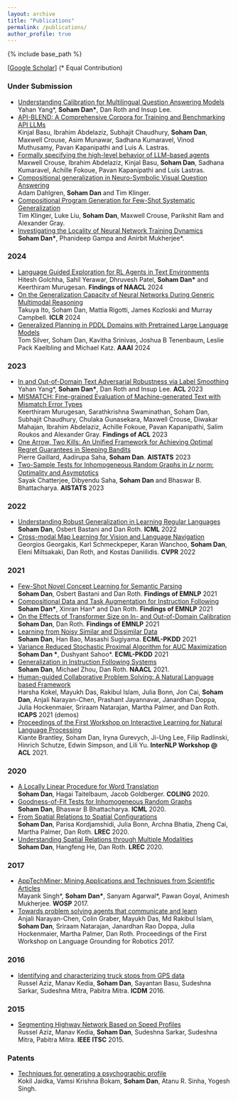 ```yaml
---
layout: archive
title: "Publications"
permalink: /publications/
author_profile: true
---
```


{% include base_path %}

[[Google Scholar](https://scholar.google.com/citations?user=nOsmu8UAAAAJ&hl=en&oi=ao)] (\* Equal Contribution)


### Under Submission
* [Understanding Calibration for Multilingual Question Answering Models](https://arxiv.org/pdf/2311.08669.pdf) <br/> Yahan Yang\*, **Soham Dan\***, Dan Roth and Insup Lee. 
* [API-BLEND: A Comprehensive Corpora for Training and Benchmarking API LLMs](https://arxiv.org/pdf/2402.15491.pdf) <br/> Kinjal Basu, Ibrahim Abdelaziz, Subhajit Chaudhury, **Soham Dan**, Maxwell Crouse, Asim Munawar, Sadhana Kumaravel, Vinod Muthusamy, Pavan Kapanipathi and Luis A. Lastras.
* [Formally specifying the high-level behavior of LLM-based agents](https://arxiv.org/pdf/2310.08535.pdf) <br/> Maxwell Crouse, Ibrahim Abdelaziz, Kinjal Basu, **Soham Dan**, Sadhana Kumaravel, Achille Fokoue, Pavan Kapanipathi and Luis Lastras.
* [Compositional generalization in Neuro-Symbolic Visual Question Answering](https://openreview.net/pdf?id=_PK7ft76iG) <br/> Adam Dahlgren, **Soham Dan** and Tim Klinger.
* [Compositional Program Generation for Few-Shot Systematic Generalization](https://arxiv.org/pdf/2309.16467.pdf) <br/> Tim Klinger, Luke Liu, **Soham Dan**, Maxwell Crouse, Parikshit Ram and Alexander Gray.
* [Investigating the Locality of Neural Network Training Dynamics](https://arxiv.org/pdf/2111.01166.pdf) <br/> **Soham Dan\***, Phanideep Gampa and Anirbit Mukherjee\*. 

### 2024
* [Language Guided Exploration for RL Agents in Text Environments](https://arxiv.org/pdf/2403.03141.pdf) <br/> Hitesh Golchha, Sahil Yerawar, Dhruvesh Patel, **Soham Dan\*** and Keerthiram Murugesan. **Findings of NAACL** 2024
* [On the Generalization Capacity of Neural Networks During Generic Multimodal Reasoning](https://arxiv.org/pdf/2401.15030.pdf) <br/> Takuya Ito, Soham Dan, Mattia Rigotti, James Kozloski and Murray Campbell. **ICLR** 2024
* [Generalized Planning in PDDL Domains with Pretrained Large Language Models](https://arxiv.org/pdf/2401.15030.pdf) <br/> Tom Silver, Soham Dan, Kavitha Srinivas, Joshua B Tenenbaum, Leslie Pack Kaelbling and Michael Katz. **AAAI** 2024

### 2023
* [In and Out-of-Domain Text Adversarial Robustness via Label Smoothing](https://arxiv.org/pdf/2212.10258.pdf) <br/> Yahan Yang\*, **Soham Dan\***, Dan Roth and Insup Lee. **ACL** 2023
* [MISMATCH: Fine-grained Evaluation of Machine-generated Text
with Mismatch Error Types](https://arxiv.org/pdf/2306.10452.pdf) <br/> Keerthiram Murugesan, Sarathkrishna Swaminathan, Soham Dan, Subhajit Chaudhury, Chulaka Gunasekara, Maxwell Crouse, Diwakar Mahajan, Ibrahim Abdelaziz, Achille Fokoue, Pavan Kapanipathi, Salim Roukos and Alexander Gray. **Findings of ACL** 2023
* [One Arrow, Two Kills: An Unified Framework for Achieving Optimal Regret Guarantees in Sleeping Bandits](https://arxiv.org/pdf/2210.14998.pdf) <br/> Pierre Gaillard, Aadirupa Saha, **Soham Dan**. **AISTATS** 2023
* [Two-Sample Tests for Inhomogeneous Random Graphs in 𝐿𝑟 norm: Optimality and Asymptotics]() <br/> Sayak Chatterjee, Dibyendu Saha, **Soham Dan** and Bhaswar B. Bhattacharya. **AISTATS** 2023



### 2022
* [Understanding Robust Generalization in Learning Regular Languages](https://arxiv.org/pdf/2202.09717.pdf) <br/> **Soham Dan**, Osbert Bastani and Dan Roth. **ICML** 2022
* [Cross-modal Map Learning for Vision and Language Navigation](https://arxiv.org/pdf/2203.05137v1.pdf) <br/> Georgios Georgakis, Karl Schmeckpeper, Karan Wanchoo, **Soham Dan**, Eleni Miltsakaki, Dan Roth, and Kostas Daniilidis. **CVPR** 2022

### 2021
* [Few-Shot Novel Concept Learning for Semantic Parsing](https://aclanthology.org/2021.findings-emnlp.177.pdf) <br/> **Soham Dan**, Osbert Bastani and Dan Roth. **Findings of EMNLP** 2021
* [Compositional Data and Task Augmentation for Instruction Following](https://aclanthology.org/2021.findings-emnlp.178.pdf) <br/> **Soham Dan\***, Xinran Han\* and Dan Roth. **Findings of EMNLP** 2021
* [On the Effects of Transformer Size on In- and Out-of-Domain Calibration](https://aclanthology.org/2021.findings-emnlp.180.pdf) <br/> **Soham Dan**, Dan Roth. **Findings of EMNLP** 2021
* [Learning from Noisy Similar and Dissimilar Data](https://2021.ecmlpkdd.org/wp-content/uploads/2021/07/sub_303.pdf)<br/> **Soham Dan**, Han Bao, Masashi Sugiyama. **ECML-PKDD** 2021
* [Variance Reduced Stochastic Proximal Algorithm for AUC Maximization](https://2021.ecmlpkdd.org/wp-content/uploads/2021/07/sub_306.pdf)<br/> **Soham Dan \***, Dushyant Sahoo\*. **ECML-PKDD** 2021
* [Generalization in Instruction Following Systems](https://www.aclweb.org/anthology/2021.naacl-main.76.pdf) <br/>**Soham Dan**, Michael Zhou, Dan Roth. **NAACL** 2021.
* [Human-guided Collaborative Problem Solving: A Natural Language based Framework](https://icaps21.icaps-conference.org/demos/demos/375.pdf) <br/> Harsha Kokel, Mayukh Das, Rakibul Islam, Julia Bonn, Jon Cai, **Soham Dan**, Anjali Narayan-Chen, Prashant Jayannavar, Janardhan Doppa, Julia Hockenmaier, Sriraam Natarajan, Martha Palmer, and Dan Roth. **ICAPS** 2021 (demos)
* [Proceedings of the First Workshop on Interactive Learning for Natural Language Processing](https://aclanthology.org/2021.internlp-1.0.pdf) <br/> Kiante Brantley, Soham Dan, Iryna Gurevych, Ji-Ung Lee, Filip Radlinski, Hinrich Schutze, Edwin Simpson, and Lili Yu. **InterNLP Workshop @ ACL** 2021.

### 2020
* [A Locally Linear Procedure for Word Translation ](https://www.aclweb.org/anthology/2020.coling-main.528.pdf) <br/>**Soham Dan**, Hagai Taitelbaum, Jacob Goldberger. **COLING** 2020.
* [Goodness-of-Fit Tests for Inhomogeneous Random Graphs](http://proceedings.mlr.press/v119/dan20a/dan20a.pdf) <br/>
**Soham Dan**, Bhaswar B Bhattacharya. **ICML** 2020. 
* [From Spatial Relations to Spatial Configurations](https://www.aclweb.org/anthology/2020.lrec-1.717.pdf)<br/> **Soham Dan**, Parisa Kordjamshidi, Julia Bonn, Archna Bhatia, Zheng Cai, Martha Palmer, Dan Roth. **LREC** 2020.
* [Understanding Spatial Relations through Multiple Modalities](https://www.aclweb.org/anthology/2020.lrec-1.288.pdf)<br/> **Soham Dan**, Hangfeng He, Dan Roth. **LREC** 2020.

### 2017

* [AppTechMiner: Mining Applications and Techniques from Scientific Articles](https://dl.acm.org/doi/abs/10.1145/3127526.3127527)<br/> Mayank Singh\*, **Soham Dan\***, Sanyam Agarwal\*, Pawan Goyal, Animesh Mukherjee. **WOSP** 2017.
* [Towards problem solving agents that communicate and learn](https://www.aclweb.org/anthology/W17-2812.pdf)<br/>Anjali Narayan-Chen, Colin Graber, Mayukh Das, Md Rakibul Islam, **Soham Dan**, Sriraam Natarajan, Janardhan Rao Doppa, Julia Hockenmaier, Martha Palmer, Dan Roth. Proceedings of the First Workshop on Language Grounding for Robotics 2017.

### 2016
* [Identifying and characterizing truck stops from GPS data](https://link.springer.com/chapter/10.1007/978-3-319-41561-1_13)<br/>Russel Aziz, Manav Kedia, **Soham Dan**, Sayantan Basu, Sudeshna Sarkar, Sudeshna Mitra, Pabitra Mitra. **ICDM** 2016.

### 2015
* [Segmenting Highway Network Based on Speed Profiles](https://ieeexplore.ieee.org/abstract/document/7313562)<br/>Russel Aziz, Manav Kedia, **Soham Dan**, Sudeshna Sarkar, Sudeshna Mitra, Pabitra Mitra. **IEEE ITSC** 2015.

### Patents
* [Techniques for generating a psychographic profile](https://patents.google.com/patent/US20170270544A1/en)<br/>Kokil Jaidka, Vamsi Krishna Bokam, **Soham Dan**, Atanu R. Sinha, Yogesh Singh.

